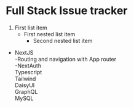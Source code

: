 # Full Stack Issue tracker

1. First list item
   - First nested list item
     - Second nested list item

- NextJS<br>
-Routing and navigation with App router<br>
-NextAuth <br>
Typescript<br>
Tailwind<br>
DaisyUI<br>
GraphQL<br>
MySQL
